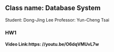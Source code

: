 ## Class name: Database System
   Student: Dong-Jing Lee 
   Professor: Yun-Cheng Tsai

### HW1
#### Video Link:https: //youtu.be/O6dqVMUvL7w

